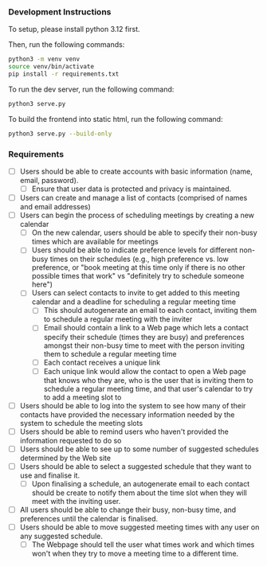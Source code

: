### Development Instructions

To setup, please install python 3.12 first.

Then, run the following commands:

```bash
python3 -m venv venv
source venv/bin/activate
pip install -r requirements.txt
```

To run the dev server, run the following command:

```bash
python3 serve.py
```

To build the frontend into static html, run the following command:

```bash
python3 serve.py --build-only
```


### Requirements

- [ ] Users should be able to create accounts with basic information (name, email, password).
  - [ ] Ensure that user data is protected and privacy is maintained.
- [ ] Users can create and manage a list of contacts (comprised of names and email addresses)
- [ ] Users can begin the process of scheduling meetings by creating a new calendar
  - [ ] On the new calendar, users should be able to specify their non-busy times which are available for meetings
  - [ ] Users should be able to indicate preference levels for different non-busy times on their schedules (e.g., high preference vs. low preference, or "book meeting at this time only if there is no other possible times that work" vs "definitely try to schedule someone here")
  - [ ] Users can select contacts to invite to get added to this meeting calendar and a deadline for scheduling a regular meeting time
    - [ ] This should autogenerate an email to each contact, inviting them to schedule a regular meeting with the inviter 
    - [ ] Email should contain a link to a Web page which lets a contact specify their schedule (times they are busy) and preferences amongst their non-busy time to meet with the person inviting them to schedule a regular meeting time
    - [ ] Each contact receives a unique link
    - [ ] Each unique link would allow the contact to open a Web page that knows who they are, who is the user that is inviting them to schedule a regular meeting time, and that user's calendar to try to add a meeting slot to
- [ ] Users should be able to log into the system to see how many of their contacts have provided the necessary information needed by the system to schedule the meeting slots
- [ ] Users should be able to remind users who haven't provided the information requested to do so
- [ ] Users should be able to see up to some number of suggested schedules determined by the Web site 
- [ ] Users should be able to select a suggested schedule that they want to use and finalise it.
  - [ ] Upon finalising a schedule, an autogenerate email to each contact should be create to notify them about the time slot when they will meet with the inviting user.
- [ ] All users should be able to change their busy, non-busy time, and preferences until the calendar is finalised.
- [ ] Users should be able to move suggested meeting times with any user on any suggested schedule.
  - [ ] The Webpage should tell the user what times work and which times won't when they try to move a meeting time to a different time.
